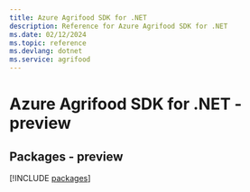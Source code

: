 ```yaml
---
title: Azure Agrifood SDK for .NET
description: Reference for Azure Agrifood SDK for .NET
ms.date: 02/12/2024
ms.topic: reference
ms.devlang: dotnet
ms.service: agrifood
---
```

# Azure Agrifood SDK for .NET - preview
## Packages - preview
[!INCLUDE [packages](agrifood-index.md)]